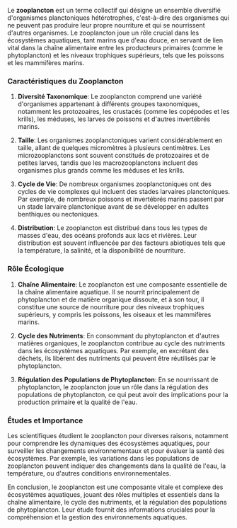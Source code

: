 Le **zooplancton** est un terme collectif qui désigne un ensemble diversifié d'organismes planctoniques hétérotrophes, c'est-à-dire des organismes qui ne peuvent pas produire leur propre nourriture et qui se nourrissent d'autres organismes. Le zooplancton joue un rôle crucial dans les écosystèmes aquatiques, tant marins que d'eau douce, en servant de lien vital dans la chaîne alimentaire entre les producteurs primaires (comme le phytoplancton) et les niveaux trophiques supérieurs, tels que les poissons et les mammifères marins.

### Caractéristiques du Zooplancton

1. **Diversité Taxonomique**: Le zooplancton comprend une variété d'organismes appartenant à différents groupes taxonomiques, notamment les protozoaires, les crustacés (comme les copépodes et les krills), les méduses, les larves de poissons et d'autres invertébrés marins.

2. **Taille**: Les organismes zooplanctoniques varient considérablement en taille, allant de quelques micromètres à plusieurs centimètres. Les microzooplanctons sont souvent constitués de protozoaires et de petites larves, tandis que les macrozooplanctons incluent des organismes plus grands comme les méduses et les krills.

3. **Cycle de Vie**: De nombreux organismes zooplanctoniques ont des cycles de vie complexes qui incluent des stades larvaires planctoniques. Par exemple, de nombreux poissons et invertébrés marins passent par un stade larvaire planctonique avant de se développer en adultes benthiques ou nectoniques.

4. **Distribution**: Le zooplancton est distribué dans tous les types de masses d'eau, des océans profonds aux lacs et rivières. Leur distribution est souvent influencée par des facteurs abiotiques tels que la température, la salinité, et la disponibilité de nourriture.

### Rôle Écologique

1. **Chaîne Alimentaire**: Le zooplancton est une composante essentielle de la chaîne alimentaire aquatique. Il se nourrit principalement de phytoplancton et de matière organique dissoute, et à son tour, il constitue une source de nourriture pour des niveaux trophiques supérieurs, y compris les poissons, les oiseaux et les mammifères marins.

2. **Cycle des Nutriments**: En consommant du phytoplancton et d'autres matières organiques, le zooplancton contribue au cycle des nutriments dans les écosystèmes aquatiques. Par exemple, en excrétant des déchets, ils libèrent des nutriments qui peuvent être réutilisés par le phytoplancton.

3. **Régulation des Populations de Phytoplancton**: En se nourrissant de phytoplancton, le zooplancton joue un rôle dans la régulation des populations de phytoplancton, ce qui peut avoir des implications pour la production primaire et la qualité de l'eau.

### Études et Importance

Les scientifiques étudient le zooplancton pour diverses raisons, notamment pour comprendre les dynamiques des écosystèmes aquatiques, pour surveiller les changements environnementaux et pour évaluer la santé des écosystèmes. Par exemple, les variations dans les populations de zooplancton peuvent indiquer des changements dans la qualité de l'eau, la température, ou d'autres conditions environnementales.

En conclusion, le zooplancton est une composante vitale et complexe des écosystèmes aquatiques, jouant des rôles multiples et essentiels dans la chaîne alimentaire, le cycle des nutriments, et la régulation des populations de phytoplancton. Leur étude fournit des informations cruciales pour la compréhension et la gestion des environnements aquatiques.